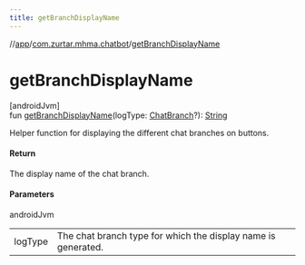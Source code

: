 ```yaml
---
title: getBranchDisplayName
---
```

//[app](../../index.html)/[com.zurtar.mhma.chatbot](index.html)/[getBranchDisplayName](get-branch-display-name.html)



# getBranchDisplayName



[androidJvm]\
fun [getBranchDisplayName](get-branch-display-name.html)(logType: [ChatBranch](-chat-branch/index.html)?): [String](https://kotlinlang.org/api/core/kotlin-stdlib/kotlin/-string/index.html)



Helper function for displaying the different chat branches on buttons.



#### Return



The display name of the chat branch.



#### Parameters


androidJvm

| | |
|---|---|
| logType | The chat branch type for which the display name is generated. |



